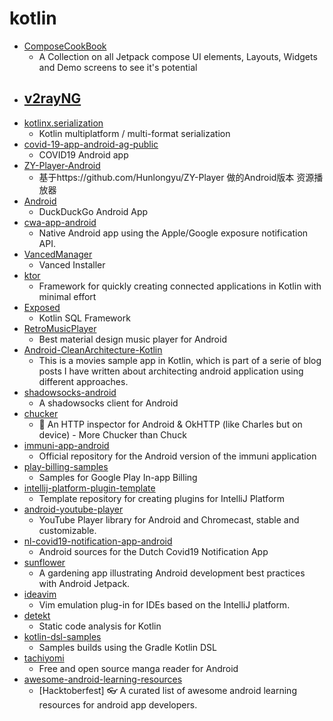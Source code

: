 # kotlin
- [ComposeCookBook](https://github.com/Gurupreet/ComposeCookBook)
  - A Collection on all Jetpack compose UI elements, Layouts, Widgets and Demo screens to see it's potential
- [v2rayNG](https://github.com/2dust/v2rayNG)
  - 
- [kotlinx.serialization](https://github.com/Kotlin/kotlinx.serialization)
  - Kotlin multiplatform / multi-format serialization
- [covid-19-app-android-ag-public](https://github.com/nhsx/covid-19-app-android-ag-public)
  - COVID19 Android app
- [ZY-Player-Android](https://github.com/vicedev/ZY-Player-Android)
  - 基于https://github.com/Hunlongyu/ZY-Player 做的Android版本 资源播放器
- [Android](https://github.com/duckduckgo/Android)
  - DuckDuckGo Android App
- [cwa-app-android](https://github.com/corona-warn-app/cwa-app-android)
  - Native Android app using the Apple/Google exposure notification API.
- [VancedManager](https://github.com/YTVanced/VancedManager)
  - Vanced Installer
- [ktor](https://github.com/ktorio/ktor)
  - Framework for quickly creating connected applications in Kotlin with minimal effort
- [Exposed](https://github.com/JetBrains/Exposed)
  - Kotlin SQL Framework
- [RetroMusicPlayer](https://github.com/h4h13/RetroMusicPlayer)
  - Best material design music player for Android
- [Android-CleanArchitecture-Kotlin](https://github.com/android10/Android-CleanArchitecture-Kotlin)
  - This is a movies sample app in Kotlin, which is part of a serie of blog posts I have written about architecting android application using different approaches.
- [shadowsocks-android](https://github.com/shadowsocks/shadowsocks-android)
  - A shadowsocks client for Android
- [chucker](https://github.com/ChuckerTeam/chucker)
  - 🔎 An HTTP inspector for Android & OkHTTP (like Charles but on device) - More Chucker than Chuck
- [immuni-app-android](https://github.com/immuni-app/immuni-app-android)
  - Official repository for the Android version of the immuni application
- [play-billing-samples](https://github.com/android/play-billing-samples)
  - Samples for Google Play In-app Billing
- [intellij-platform-plugin-template](https://github.com/JetBrains/intellij-platform-plugin-template)
  - Template repository for creating plugins for IntelliJ Platform
- [android-youtube-player](https://github.com/PierfrancescoSoffritti/android-youtube-player)
  - YouTube Player library for Android and Chromecast, stable and customizable.
- [nl-covid19-notification-app-android](https://github.com/minvws/nl-covid19-notification-app-android)
  - Android sources for the Dutch Covid19 Notification App
- [sunflower](https://github.com/android/sunflower)
  - A gardening app illustrating Android development best practices with Android Jetpack.
- [ideavim](https://github.com/JetBrains/ideavim)
  - Vim emulation plug-in for IDEs based on the IntelliJ platform.
- [detekt](https://github.com/detekt/detekt)
  - Static code analysis for Kotlin
- [kotlin-dsl-samples](https://github.com/gradle/kotlin-dsl-samples)
  - Samples builds using the Gradle Kotlin DSL
- [tachiyomi](https://github.com/inorichi/tachiyomi)
  - Free and open source manga reader for Android
- [awesome-android-learning-resources](https://github.com/androiddevnotes/awesome-android-learning-resources)
  - [Hacktoberfest] 👓 A curated list of awesome android learning resources for android app developers.

